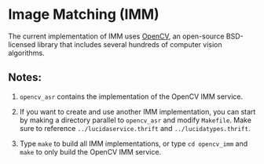 # Image Matching (IMM)

The current implementation of IMM uses [OpenCV](http://opencv.org/), an open-source BSD-licensed library 
that includes several hundreds of computer vision algorithms. 

## Notes:

1. `opencv_asr` contains the implementation of the OpenCV IMM service. 

2. If you want to create and use another IMM implementation,
you can start by making a directory parallel to `opencv_asr` and modify `Makefile`.
Make sure to reference `../lucidaservice.thrift` and `../lucidatypes.thrift`.

3. Type `make` to build all IMM implementations,
or type `cd opencv_imm` and `make` to only build the OpenCV IMM service.
